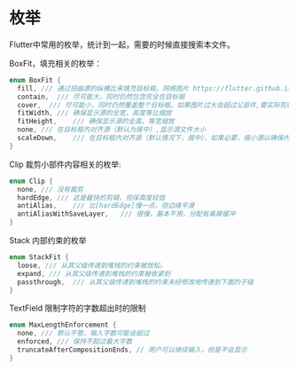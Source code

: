 # 枚举
Flutter中常用的枚举，统计到一起，需要的时候直接搜索本文件。

BoxFit，填充相关的枚举：
```dart
enum BoxFit {
  fill, /// 通过扭曲源的纵横比来填充目标框。网络图片 https://flutter.github.io/assets-for-api-docs/assets/widgets/owl-2.jpg
  contain,  /// 尽可能大，同时仍然包含完全在目标框
  cover,  /// 尽可能小，同时仍然覆盖整个目标框。如果图片过大会超过父部件,要实际剪辑内容，如果是在FittedBox中使用`clipBehavior: Clip.hardEdge`对超出内容进行裁剪
  fitWidth, /// 确保显示源的全宽，高度等比缩放
  fitHeight,    /// 确保显示源的全高，等宽缩放
  none, /// 在目标框内对齐源（默认为居中）,显示源文件大小
  scaleDown,    /// 在目标框内对齐源（默认情况下，居中），如果必要，缩小源以确保内容适合
}
```


Clip 裁剪小部件内容相关的枚举:
```dart
enum Clip {
  none, /// 没有裁剪
  hardEdge, /// 这是最快的剪辑，但保真度较低
  antiAlias,    /// 比[hardEdge]慢一点，但边缘平滑
  antiAliasWithSaveLayer,   /// 很慢，基本不用，分配有离屏缓冲
}
```

Stack 内部约束的枚举
```dart
enum StackFit {
  loose, /// 从其父级传递到堆栈的约束被放松。
  expand, /// 从其父级传递到堆栈的约束被收紧到
  passthrough,  /// 从其父级传递到堆栈的约束未经修改地传递到下面的子级
}
```

TextField 限制字符的字数超出时的限制
```dart
enum MaxLengthEnforcement {
  none, /// 默认不管，输入字数可能会超过
  enforced, /// 保持不超过最大字数
  truncateAfterCompositionEnds, // 用户可以继续输入，但是不会显示
}
```